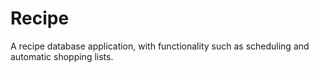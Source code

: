 # Recipe
A recipe database application, with functionality such as scheduling and automatic shopping lists.
